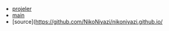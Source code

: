 - [projeler](https://nikoniyazi.github.io/projeler)
- [main](https://nikoniyazi.github.io/main)
- [source](https://github.com/NikoNiyazi/nikoniyazi.github.io/
